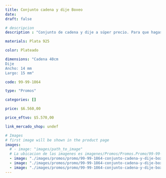 ```yaml
---
title: Conjunto cadena y dije Boxeo
date: 
draft: false

# descripcion
description : "Conjunto de cadena y dije a súper precio. Para que hagas los regalos más lindos y de la mejor calidad. Todo en plata 925. "

materials: Plata 925

color: Plateado

dimensions: "Cadena 40cm 
Dije
Ancho: 14 mm 
Largo: 15 mm"

code: 99-99-1864

type: "Promos"

categories: []

price: $6.560,00

price_eftvo: $5.570,00

link_mercado_shop: undef

# Images
# first image will be shown in the product page
images:
  # - image: "images/path_to_image"
  # La ubicacion de las imagenes es imagenes/Promos/Promos.Promo/99-99-1864-conjunto-cadena-y-dije-boxeo
  - image: "./images/promos/promo/99-99-1864-conjunto-cadena-y-dije-boxeo_a.jpg"
  - image: "./images/promos/promo/99-99-1864-conjunto-cadena-y-dije-boxeo_b.jpg"
  - image: "./images/promos/promo/99-99-1864-conjunto-cadena-y-dije-boxeo_c.jpg"
---
```

